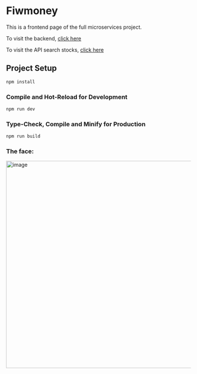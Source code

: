 # Fiwmoney

This is a frontend page of the full microservices project.

To visit the backend, [click here](https://github.com/marina-msl/Fiwmoney)

To visit the API search stocks, [click here](https://github.com/marina-msl/search-stock-api)

## Project Setup

```sh
npm install
```

### Compile and Hot-Reload for Development

```sh
npm run dev
```

### Type-Check, Compile and Minify for Production

```sh
npm run build
```


### The face:

<img width="565" alt="image" src="https://github.com/user-attachments/assets/f84b8af9-36bc-4757-89c6-3234992b95f6" />

